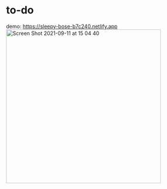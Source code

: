 # to-do

demo: https://sleepy-bose-b7c240.netlify.app
<img width="422" alt="Screen Shot 2021-09-11 at 15 04 40" src="https://user-images.githubusercontent.com/26985597/132961606-c021fb6d-6fa2-4d44-bf61-deb2ac2ac9f0.png">
